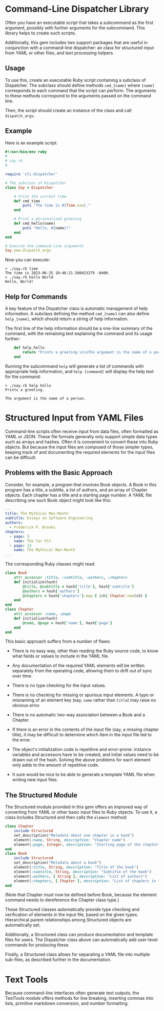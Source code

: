 # Command-Line Dispatcher Library

Often you have an executable script that takes a subcommand as the first
argument, possibly with further arguments for the subcommand. This library helps
to create such scripts.

Additionally, this gem includes two support packages that are useful in
conjunction with a command-line dispatcher: an class for structured input from
YAML or other files, and text processing helpers.

## Usage

To use this, create an executable Ruby script containing a subclass of
Dispatcher. The subclass should define methods `cmd_[name]` where `[name]`
corresponds to each command that the script can perform. The arguments to these
methods correspond to the arguments passed on the command line.

Then, the script should create an instance of the class and call
`dispatch_argv`.

## Example

Here is an example script:

```ruby
#!/usr/bin/env ruby
#
# say.rb
#

require 'cli-dispatcher'

# The subclass of Dispatcher
class Say < Dispatcher

    # Print the current time
    def cmd_time
        puts "The time is #{Time.now}."
    end

    # Print a personalized greeting
    def cmd_hello(name)
        puts "Hello, #{name}!"
    end
end

# Execute the command-line arguments
Say.new.dispatch_argv
```

Now you can execute:
```
> ./say.rb time
The time is 2023-06-25 10:46:21.500423279 -0400.
> ./say.rb hello World
Hello, World!
```


## Help for Commands

A key feature of the Dispatcher class is automatic management of help
information. A subclass defining the method `cmd_[name]` can also define
`help_[name]`, which should return a string of help information.

The first line of the help information should be a one-line summary of the
command, with the remaining text explaining the command and its usage further:
```ruby
    def help_hello
        return "Prints a greeting.\n\nThe argument is the name of a person."
    end
```
Running the subcommand `help` will generate a list of commands with appropriate
help information, and `help [command]` will display the help text for the
command:
```
> ./say.rb help hello
Prints a greeting.

The argument is the name of a person.
```


# Structured Input from YAML Files

Command-line scripts often receive input from data files, often formatted as
YAML or JSON. These file formats generally only support simple data types such
as arrays and hashes. Often it is convenient to convert these into Ruby objects.
But because the input files are composed of those simpler types, keeping track
of and documenting the required elements for the input files can be difficult.

## Problems with the Basic Approach

Consider, for example, a program that involves Book objects. A Book in this
program has a title, a subtitle, a list of authors, and an array of Chapter
objects. Each chapter has a title and a starting page number. A YAML file
describing one such Book object might look like this:

```yaml
---
title: The Mythical Man-Month
subtitle: Essays on Software Engineering
authors:
  - Frederick P. Brooks
chapters:
  - page: 3
    name: The Tar Pit
  - page: 13
    name: The Mythical Man-Month
...
```

The corresponding Ruby classes might read:
```ruby
class Book
    attr_accessor :title, :subtitle, :authors, :chapters
    def initialize(hash)
        @title, @subtitle = hash['title'], hash['subtitle']
        @authors = hash['authors']
        @chapters = hash['chapters'].map { |ch| Chapter.new(ch) }
    end
end
class Chapter
    attr_accessor :name, :page
    def initialize(hash)
        @name, @page = hash['name'], hash['page']
    end
end
```

This basic approach suffers from a number of flaws:

- There is no easy way, other than reading the Ruby source code, to know what
  fields or values to include in the YAML file.

- Any documentation of the required YAML elements will be written separately
  from the operating code, allowing them to drift out of sync over time.

- There is no type checking for the input values.

- There is no checking for missing or spurious input elements. A typo or
  misnaming of an element key (say, `name` rather than `title`) may raise no
  obvious error.

- There is no automatic two-way association between a Book and a Chapter.

- If there is an error in the contents of the input file (say, a missing chapter
  title), it may be difficult to determine which item in the input file led to
  the error.

- The object's initialization code is repetitive and error-prone: instance
  variables and accessors have to be created, and initial values need to be
  drawn out of the hash. Solving the above problems for each element only adds
  to the amount of repetitive code.

- It sure would be nice to be able to generate a template YAML file when
  writing new input files.



## The Structured Module

The Structured module provided in this gem offers an improved way of converting
from YAML or other basic input files to Ruby objects. To use it, a class
includes Structured and then calls the `element` method:

```ruby
class Chapter
    include Structured
    set_description("Metadata about one chapter in a book")
    element(:name, String, description: "Chapter name")
    element(:page, Integer, description: "Starting page of the chapter")
end
class Book
    include Structured
    set_description("Metadata about a book")
    element(:title, String, description: "Title of the book")
    element(:subtitle, String, description: "Subtitle of the book")
    element(:authors, [ String ], description: "List of authors")
    element(:chapters, [ Chapter ], description: "List of chapters in the book")
end
```

(Note that Chapter must now be defined before Book, because the element command
needs to dereference the Chapter class type.)

These Structured classes automatically provide type checking and verification of
elements in the input file, based on the given types. Hierarchical parent
relationships among Structured objects are automatically set.

Additionally, a Structured class can produce documentation and template files
for users. The Dispatcher class above can automatically add user-level commands
for producing these.

Finally, a Structured class allows for separating a YAML file into multiple
sub-files, as described further in the documentation.


# Text Tools

Because command-line interfaces often generate text outputs, the TextTools
module offers methods for line breaking, inserting commas into lists, primitive
markdown conversion, and number formatting.

